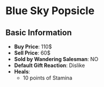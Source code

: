 # Blue Sky Popsicle

## Basic Information

- **Buy Price**: 110$
- **Sell Price**: 60$
- **Sold by Wandering Salesman**: NO
- **Default Gift Reaction**: Dislike
- **Heals**:
  - 10 points of Stamina